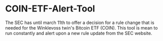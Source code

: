 # COIN-ETF-Alert-Tool
The SEC has until march 11th to offer a decision for a rule change that is needed for the Winklevoss twin's Bitcoin ETF (COIN). This tool is mean to run constantly and alert upon a new rule update from the SEC website. 

